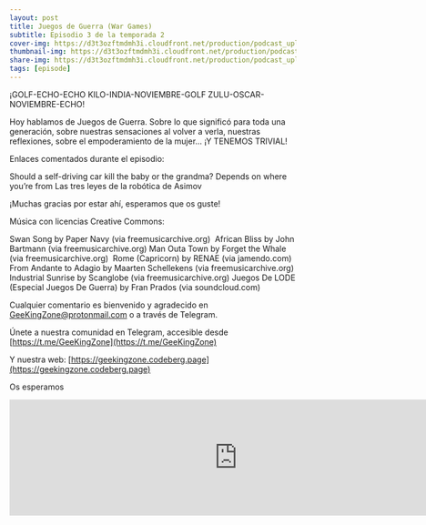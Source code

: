 ```yaml
---
layout: post
title: Juegos de Guerra (War Games)
subtitle: Episodio 3 de la temporada 2
cover-img: https://d3t3ozftmdmh3i.cloudfront.net/production/podcast_uploaded_nologo400/14743809/14743809-1619370372653-eb16be7dd0aee.jpg
thumbnail-img: https://d3t3ozftmdmh3i.cloudfront.net/production/podcast_uploaded_nologo400/14743809/14743809-1619370372653-eb16be7dd0aee.jpg
share-img: https://d3t3ozftmdmh3i.cloudfront.net/production/podcast_uploaded_nologo400/14743809/14743809-1619370372653-eb16be7dd0aee.jpg
tags: [episode]
---
```


¡GOLF-ECHO-ECHO KILO-INDIA-NOVIEMBRE-GOLF ZULU-OSCAR-NOVIEMBRE-ECHO!

Hoy hablamos de Juegos de Guerra. Sobre lo que significó para toda una generación, sobre nuestras sensaciones al volver a verla, nuestras reflexiones, sobre el empoderamiento de la mujer... ¡Y TENEMOS TRIVIAL! 

Enlaces comentados durante el episodio:

 Should a self-driving car kill the baby or the grandma? Depends on where you’re from
 Las tres leyes de la robótica de Asimov


¡Muchas gracias por estar ahí, esperamos que os guste!

Música con licencias Creative Commons:

 Swan Song by Paper Navy (via freemusicarchive.org) 
 African Bliss by John Bartmann (via freemusicarchive.org)
 Man Outa Town by Forget the Whale (via freemusicarchive.org) 
 Rome (Capricorn) by RENAE (via jamendo.com)
  From Andante to Adagio by Maarten Schellekens (via freemusicarchive.org)
  Industrial Sunrise by Scanglobe (via freemusicarchive.org)
  Juegos De LODE (Especial Juegos De Guerra) by Fran Prados (via soundcloud.com)


Cualquier comentario es bienvenido y agradecido en GeeKingZone@protonmail.com o a través de Telegram.

Únete a nuestra comunidad en Telegram, accesible desde [https://t.me/GeeKingZone](https://t.me/GeeKingZone)

Y nuestra web: [https://geekingzone.codeberg.page](https://geekingzone.codeberg.page)

Os esperamos
<iframe src='https://podcasters.spotify.com/pod/show/geekingzone/episodes/Juegos-de-Guerra-War-Games-e19ovpq' height='204px' width='800px' frameborder='0' scrolling='no'></iframe>